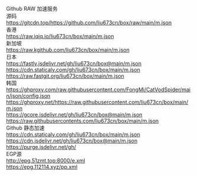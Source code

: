Github RAW 加速服务  
源码  
https://gitcdn.top/https://github.com/liu673cn/box/raw/main/m.json  
香港  
https://raw.iqiq.io/liu673cn/box/main/m.json  
新加坡  
https://raw.kgithub.com/liu673cn/box/main/m.json  
日本  
https://fastly.jsdelivr.net/gh/liu673cn/box@main/m.json  
https://cdn.staticaly.com/gh/liu673cn/box/main/m.json  
https://raw.fastgit.org/liu673cn/box/main/m.json  
韩国  
https://ghproxy.com/raw.githubusercontent.com/FongMi/CatVodSpider/main/json/config.json  
https://ghproxy.net/https://raw.githubusercontent.com/liu673cn/box/main/m.json  
https://gcore.jsdelivr.net/gh/liu673cn/box@main/m.json  
https://raw.githubusercontents.com/liu673cn/box/main/m.json  
Github 静态加速  
https://cdn.staticaly.com/gh/liu673cn/box/main/m.json  
https://cdn.jsdelivr.net/gh/liu673cn/box@main/m.json  
https://purge.jsdelivr.net/gh/  
EGP源  
http://epg.51zmt.top:8000/e.xml  
https://epg.112114.xyz/pp.xml  
